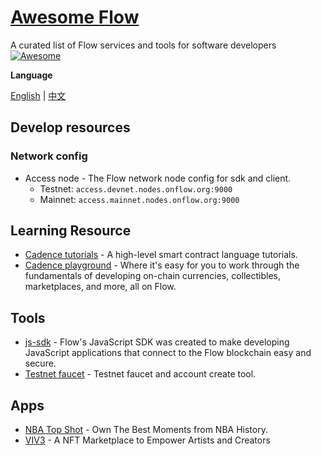 # [Awesome Flow](https://github.com/onflow/flow) 
A curated list of Flow services and tools for software developers
[![Awesome](https://cdn.rawgit.com/sindresorhus/awesome/d7305f38d29fed78fa85652e3a63e154dd8e8829/media/badge.svg)](https://github.com/sindresorhus/awesome)


**Language**

[English](README.md) | [中文](README-zh.md)


## Develop resources

### Network config

- Access node - The Flow network node config for sdk and client.
  - Testnet: `access.devnet.nodes.onflow.org:9000`
  - Mainnet: `access.mainnet.nodes.onflow.org:9000`



## Learning Resource

- [Cadence tutorials](https://docs.onflow.org/cadence/language) - A high-level smart contract language tutorials.
- [Cadence playground](https://www.onflow.org/play) - Where it's easy for you to work through the fundamentals of developing on-chain currencies, collectibles, marketplaces, and more, all on Flow.




## Tools
- [js-sdk](https://github.com/onflow/flow-js-sdk) - Flow's JavaScript SDK was created to make developing JavaScript applications that connect to the Flow blockchain easy and secure.
- [Testnet faucet](https://testnet-faucet.onflow.org) - Testnet faucet and account create tool.


## Apps

- [NBA Top Shot](https://www.nbatopshot.com/) - Own The Best Moments from NBA History.
- [VIV3](https://viv3.com/) - A NFT Marketplace to Empower Artists and Creators

